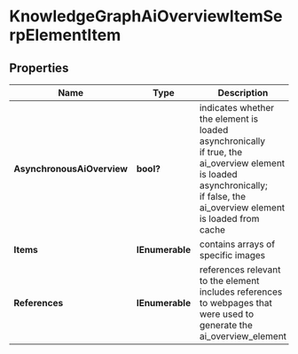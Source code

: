 # KnowledgeGraphAiOverviewItemSerpElementItem


## Properties

| Name | Type | Description | Notes |
|------------ | ------------- | ------------- | -------------|
**AsynchronousAiOverview** | **bool?** | indicates whether the element is loaded asynchronically<br>if true, the ai_overview element is loaded asynchronically;<br>if false, the ai_overview element is loaded from cache |[optional]|
**Items** | **IEnumerable<BaseSerpApiKnowledgeGraphAiOverviewElementItem>** | contains arrays of specific images |[optional]|
**References** | **IEnumerable<AiAiOverviewReferenceInfo>** | references relevant to the element<br>includes references to webpages that were used to generate the ai_overview_element |[optional]|